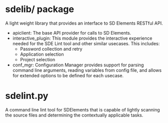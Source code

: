 sdelib/ package
================
A light weight library that provides an interface to SD Elements RESTful API.

- apiclient: The base API provider for calls to SD Elements.
- interactive_plugin: This module provides the interactive experience needed for the SDE Lint tool and other similar usecases. This includes:
    - Password collection and retry
    - Application selection
    - Project selection
- conf_mgr: Configuration Manager provides support for parsing command line arguments, reading variables from config file, and allows for extended options to be defined for each usecase.

sdelint.py
================

A command line lint tool for SDElements that is capable of lightly scanning the source files and determining the contextually applicable tasks.